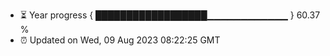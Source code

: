 - ⏳ Year progress { ██████████████████▁▁▁▁▁▁▁▁▁▁▁▁ } 60.37 %
- ⏰ Updated on Wed, 09 Aug 2023 08:22:25 GMT

